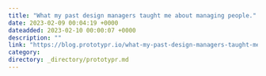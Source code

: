 ```yaml
---
title: "What my past design managers taught me about managing people."
date: 2023-02-09 00:04:19 +0000
dateadded: 2023-02-10 00:00:07 +0000
description: ""
link: "https://blog.prototypr.io/what-my-past-design-managers-taught-me-about-managing-people-e7f526cf2c3c?source=rss----eb297ea1161a---4"
category:
directory: _directory/prototypr.md
---
```


